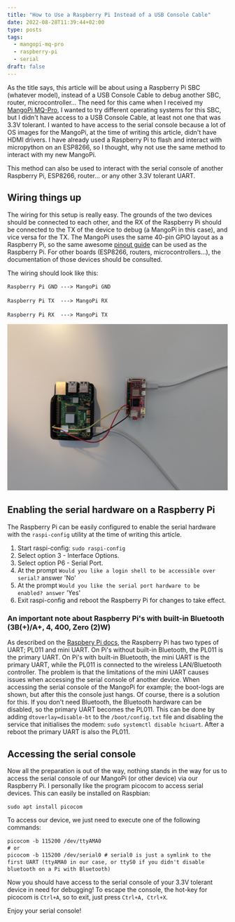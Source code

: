 ```yaml
---
title: "How to Use a Raspberry Pi Instead of a USB Console Cable"
date: 2022-08-28T11:39:44+02:00
type: posts
tags:
  - mangopi-mq-pro
  - raspberry-pi
  - serial
draft: false
---
```

As the title says, this article will be about using a Raspberry Pi SBC (whatever model), instead of a USB Console Cable to debug another SBC, router, microcontroller... The need for this came when I received my [MangoPi MQ-Pro][1], I wanted to try different operating systems for this SBC, but I didn't have access to a USB Console Cable, at least not one that was 3.3V tolerant. I wanted to have access to the serial console because a lot of OS images for the MangoPi, at the time of writing this article, didn't have HDMI drivers. I have already used a Raspberry Pi to flash and interact with micropython on an ESP8266, so I thought, why not use the same method to interact with my new MangoPi.

This method can also be used to interact with the serial console of another Raspberry Pi, ESP8266, router... or any other 3.3V tolerant UART. 

## Wiring things up

The wiring for this setup is really easy. The grounds of the two devices should be connected to each other, and the RX of the Raspberry Pi should be connected to the TX of the device to debug (a MangoPi in this case), and vice versa for the TX. The MangoPi uses the same 40-pin GPIO layout as a Raspberry Pi, so the same awesome [pinout guide][2] can be used as the Raspberry Pi. For other boards (ESP8266, routers, microcontrollers...), the documentation of those devices should be consulted.

The wiring should look like this:
```
Raspberry Pi GND ---> MangoPi GND

Raspberry Pi TX  ---> MangoPi RX

Raspberry Pi RX  ---> MangoPi TX
```
![Wiring](images/wiring.jpg)

## Enabling the serial hardware on a Raspberry Pi

The Raspberry Pi can be easily configured to enable the serial hardware with the `raspi-config` utility at the time of writing this article.

1. Start raspi-config: `sudo raspi-config`
2. Select option 3 - Interface Options.
3. Select option P6 - Serial Port.
4. At the prompt `Would you like a login shell to be accessible over serial?` answer 'No'
5. At the prompt `Would you like the serial port hardware to be enabled? answer` 'Yes'
6. Exit raspi-config and reboot the Raspberry Pi for changes to take effect.

### An important note about Raspberry Pi's with built-in Bluetooth (3B(+)/A+, 4, 400, Zero (2)W)

As described on the [Raspbery Pi docs][3], the Raspberry Pi has two types of UART; PL011 and mini UART. On Pi's without built-in Bluetooth, the PL011 is the primary UART. On Pi's with built-in Bluetooth, the mini UART is the primary UART, while the PL011 is connected to the wireless LAN/Bluetooth controller. The problem is that the limitations of the mini UART causes issues when accessing the serial console of another device. When accessing the serial console of the MangoPi for example; the boot-logs are shown, but after this the console just hangs. Of course, there is a solution for this. If you don't need Bluetooth, the Bluetooth hardware can be disabled, so the primary UART becomes the PL011. This can be done by adding `dtoverlay=disable-bt` to the `/boot/config.txt` file and disabling the service that initialises the modem: `sudo systemctl disable hciuart`. After a reboot the primary UART is also the PL011.

## Accessing the serial console

Now all the preparation is out of the way, nothing stands in the way for us to access the serial console of our MangoPi (or other device) via our Raspberry Pi. I personally like the program picocom to access serial devices. This can easily be installed on Raspbian:
```
sudo apt install picocom
```

To access our device, we just need to execute one of the following commands:
```
picocom -b 115200 /dev/ttyAMA0
# or
picocom -b 115200 /dev/serial0 # serial0 is just a symlink to the first UART (ttyAMA0 in our case, or ttyS0 if you didn't disable bluetooth on a Pi with Bluetooth)
```

Now you should have access to the serial console of your 3.3V tolerant device in need for debugging! To escape the console, the hot-key for picocom is `Ctrl+A`, so to exit, just press `Ctrl+A, Ctrl+X`.

Enjoy your serial console!

[1]: https://mangopi.cc/mangopi_mqpro
[2]: https://pinout.xyz/#
[3]: https://www.raspberrypi.com/documentation/computers/configuration.html#configuring-uarts
